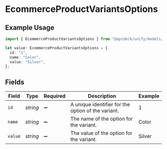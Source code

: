 # EcommerceProductVariantsOptions

## Example Usage

```typescript
import { EcommerceProductVariantsOptions } from "@apideck/unify/models/components";

let value: EcommerceProductVariantsOptions = {
  id: "1",
  name: "Color",
  value: "Silver",
};
```

## Fields

| Field                                              | Type                                               | Required                                           | Description                                        | Example                                            |
| -------------------------------------------------- | -------------------------------------------------- | -------------------------------------------------- | -------------------------------------------------- | -------------------------------------------------- |
| `id`                                               | *string*                                           | :heavy_minus_sign:                                 | A unique identifier for the option of the variant. | 1                                                  |
| `name`                                             | *string*                                           | :heavy_minus_sign:                                 | The name of the option for the variant.            | Color                                              |
| `value`                                            | *string*                                           | :heavy_minus_sign:                                 | The value of the option for the variant.           | Silver                                             |